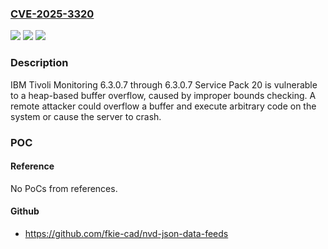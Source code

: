 ### [CVE-2025-3320](https://cve.mitre.org/cgi-bin/cvename.cgi?name=CVE-2025-3320)
![](https://img.shields.io/static/v1?label=Product&message=Tivoli%20Monitoring&color=blue)
![](https://img.shields.io/static/v1?label=Version&message=6.3.0.7%20&color=brightgreen)
![](https://img.shields.io/static/v1?label=Vulnerability&message=CWE-122%20Heap-based%20Buffer%20Overflow&color=brightgreen)

### Description

IBM Tivoli Monitoring 6.3.0.7 through 6.3.0.7 Service Pack 20 is vulnerable to a heap-based buffer overflow, caused by improper bounds checking. A remote attacker could overflow a buffer and execute arbitrary code on the system or cause the server to crash.

### POC

#### Reference
No PoCs from references.

#### Github
- https://github.com/fkie-cad/nvd-json-data-feeds

